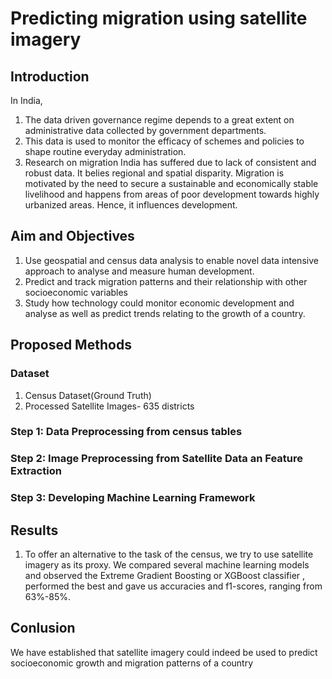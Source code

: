 # Predicting migration using satellite imagery

## Introduction

In India, 
1. The data driven governance regime depends to a great extent on administrative data collected by government departments.
2. This data is used to monitor the efficacy of schemes and policies to shape routine everyday administration.
3. Research on migration India has suffered due to lack of consistent and robust data. It belies regional and spatial disparity. Migration is motivated by the need to secure a sustainable  and  economically stable livelihood and happens from areas of poor development towards highly urbanized areas. Hence, it influences development.

## Aim and Objectives

1. Use geospatial and census data analysis to enable novel data intensive approach to analyse and measure human development.
2. Predict and track migration patterns and their relationship with other socioeconomic variables
3. Study how technology could monitor economic development and analyse as well as predict trends relating to the growth of a country.

## Proposed Methods

### Dataset

1. Census Dataset(Ground Truth)
2. Processed Satellite Images- 635 districts

### Step 1: Data Preprocessing from census tables
### Step 2: Image Preprocessing from Satellite Data an Feature Extraction
### Step 3: Developing Machine Learning Framework

## Results 

1. To offer an alternative to the task of the census, we try to use satellite imagery as its proxy. We compared several machine learning models and observed the Extreme Gradient Boosting or   XGBoost classifier , performed the best and gave us accuracies and f1-scores, ranging from    63%-85%.

## Conlusion

We have established that satellite imagery could indeed be used to predict socioeconomic growth and migration patterns of a country
 


